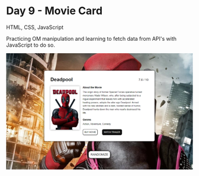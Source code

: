 # Day 9 - Movie Card 

HTML, CSS, JavaScript

Practicing OM manipulation and learning to fetch data from API's with JavaScript to do so.

![](readme_preview.png)